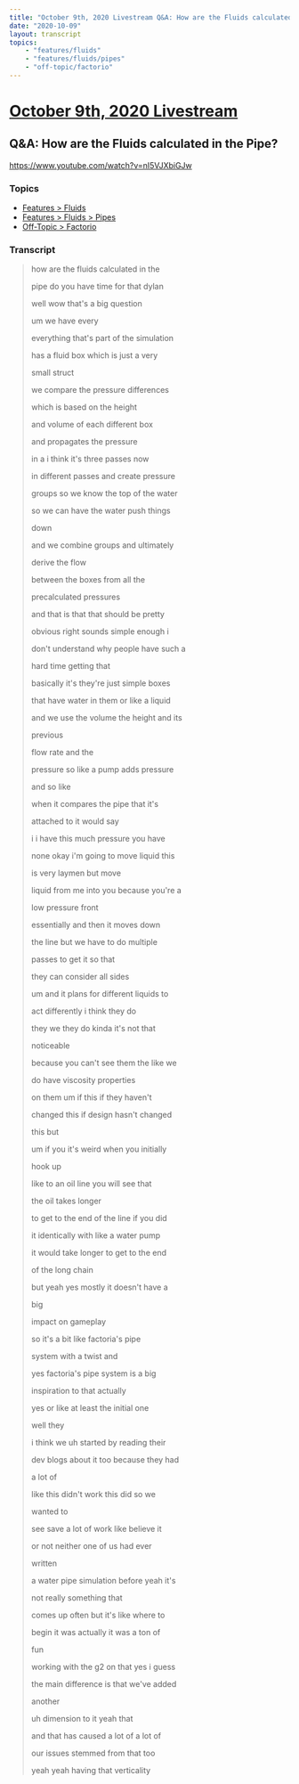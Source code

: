 ```yaml
---
title: "October 9th, 2020 Livestream Q&A: How are the Fluids calculated in the Pipe?"
date: "2020-10-09"
layout: transcript
topics:
    - "features/fluids"
    - "features/fluids/pipes"
    - "off-topic/factorio"
---
```

# [October 9th, 2020 Livestream](../2020-10-09.md)
## Q&A: How are the Fluids calculated in the Pipe?
https://www.youtube.com/watch?v=nI5VJXbiGJw

### Topics
* [Features > Fluids](../topics/features/fluids.md)
* [Features > Fluids > Pipes](../topics/features/fluids/pipes.md)
* [Off-Topic > Factorio](../topics/off-topic/factorio.md)

### Transcript

> how are the fluids calculated in the
>
> pipe do you have time for that dylan
>
> well wow that's a big question
>
> um we have every
>
> everything that's part of the simulation
>
> has a fluid box which is just a very
>
> small struct
>
> we compare the pressure differences
>
> which is based on the height
>
> and volume of each different box
>
> and propagates the pressure
>
> in a i think it's three passes now
>
> in different passes and create pressure
>
> groups so we know the top of the water
>
> so we can have the water push things
>
> down
>
> and we combine groups and ultimately
>
> derive the flow
>
> between the boxes from all the
>
> precalculated pressures
>
> and that is that that should be pretty
>
> obvious right sounds simple enough i
>
> don't understand why people have such a
>
> hard time getting that
>
> basically it's they're just simple boxes
>
> that have water in them or like a liquid
>
> and we use the volume the height and its
>
> previous
>
> flow rate and the
>
> pressure so like a pump adds pressure
>
> and so like
>
> when it compares the pipe that it's
>
> attached to it would say
>
> i i have this much pressure you have
>
> none okay i'm going to move liquid this
>
> is very laymen but move
>
> liquid from me into you because you're a
>
> low pressure front
>
> essentially and then it moves down
>
> the line but we have to do multiple
>
> passes to get it so that
>
> they can consider all sides
>
> um and it plans for different liquids to
>
> act differently i think they do
>
> they we they do kinda it's not that
>
> noticeable
>
> because you can't see them the like we
>
> do have viscosity properties
>
> on them um if this if they haven't
>
> changed this if design hasn't changed
>
> this but
>
> um if you it's weird when you initially
>
> hook up
>
> like to an oil line you will see that
>
> the oil takes longer
>
> to get to the end of the line if you did
>
> it identically with like a water pump
>
> it would take longer to get to the end
>
> of the long chain
>
> but yeah yes mostly it doesn't have a
>
> big
>
> impact on gameplay
>
> so it's a bit like factoria's pipe
>
> system with a twist and
>
> yes factoria's pipe system is a big
>
> inspiration to that actually
>
> yes or like at least the initial one
>
> well they
>
> i think we uh started by reading their
>
> dev blogs about it too because they had
>
> a lot of
>
> like this didn't work this did so we
>
> wanted to
>
> see save a lot of work like believe it
>
> or not neither one of us had ever
>
> written
>
> a water pipe simulation before yeah it's
>
> not really something that
>
> comes up often but it's like where to
>
> begin it was actually it was a ton of
>
> fun
>
> working with the g2 on that yes i guess
>
> the main difference is that we've added
>
> another
>
> uh dimension to it yeah that
>
> and that has caused a lot of a lot of
>
> our issues stemmed from that too
>
> yeah yeah having that verticality
